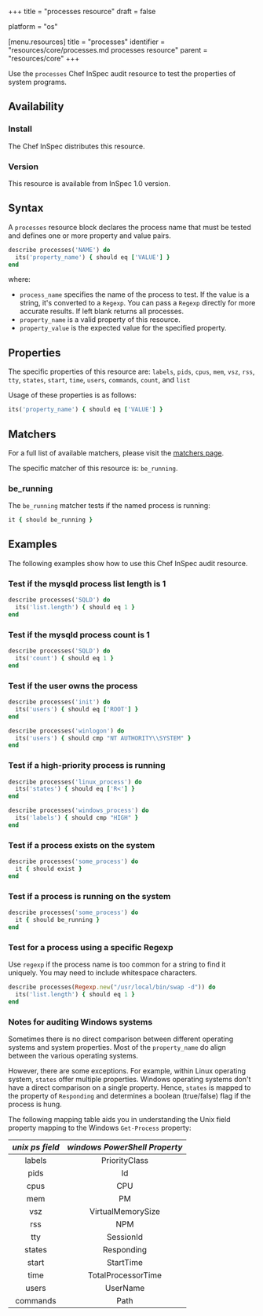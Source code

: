 +++
title = "processes resource"
draft = false

platform = "os"

[menu.resources]
    title = "processes"
    identifier = "resources/core/processes.md processes resource"
    parent = "resources/core"
+++

Use the `processes` Chef InSpec audit resource to test the properties of system programs.

## Availability

### Install

The Chef InSpec distributes this resource.

### Version

This resource is available from InSpec 1.0 version.

## Syntax

A `processes` resource block declares the process name that must be tested and defines one or more property and value pairs.

```ruby
describe processes('NAME') do
  its('property_name') { should eq ['VALUE'] }
end
```

where:

- `process_name` specifies the name of the process to test. If the value is a string, it's converted to a `Regexp`. You can pass a `Regexp` directly for more accurate results. If left blank returns all processes.
- `property_name` is a valid property of this resource.
- `property_value` is the expected value for the specified property.

## Properties

The specific properties of this resource are: `labels`, `pids`, `cpus`, `mem`, `vsz`, `rss`, `tty`, `states`, `start`, `time`, `users`, `commands`, `count`, and `list`

Usage of these properties is as follows:

```ruby
its('property_name') { should eq ['VALUE'] }
```

## Matchers

For a full list of available matchers, please visit the [matchers page](/reference/matchers/).

The specific matcher of this resource is: `be_running`.

### be_running

The `be_running` matcher tests if the named process is running:

```ruby
it { should be_running }
```

## Examples

The following examples show how to use this Chef InSpec audit resource.

### Test if the mysqld process list length is 1

```ruby
describe processes('SQLD') do
  its('list.length') { should eq 1 }
end
```

### Test if the mysqld process count is 1

```ruby
describe processes('SQLD') do
  its('count') { should eq 1 }
end
```

### Test if the user owns the process

```ruby
describe processes('init') do
  its('users') { should eq ['ROOT'] }
end

describe processes('winlogon') do
  its('users') { should cmp "NT AUTHORITY\\SYSTEM" }
end
```

### Test if a high-priority process is running

```ruby
describe processes('linux_process') do
  its('states') { should eq ['R<'] }
end

describe processes('windows_process') do
  its('labels') { should cmp "HIGH" }
end
```

### Test if a process exists on the system

```ruby
describe processes('some_process') do
  it { should exist }
end
```

### Test if a process is running on the system

```ruby
describe processes('some_process') do
  it { should be_running }
end
```

### Test for a process using a specific Regexp

Use `regexp` if the process name is too common for a string to find it uniquely. You may need to include whitespace characters.

```ruby
describe processes(Regexp.new("/usr/local/bin/swap -d")) do
  its('list.length') { should eq 1 }
end
```

### Notes for auditing Windows systems

Sometimes there is no direct comparison between different operating systems and system properties. Most of the `property_name` do align between the various operating systems.

However, there are some exceptions. For example, within Linux operating system, `states` offer multiple properties. Windows operating systems don't have a direct comparison on a single property. Hence, `states` is mapped to the property of `Responding` and determines a boolean (true/false) flag if the process is hung.

The following mapping table aids you in understanding the Unix field property mapping to the Windows `Get-Process` property:

| _unix ps field_ | _windows PowerShell Property_ |
| :-------------: | :---------------------------: |
|     labels      |         PriorityClass         |
|      pids       |              Id               |
|      cpus       |              CPU              |
|       mem       |              PM               |
|       vsz       |       VirtualMemorySize       |
|       rss       |              NPM              |
|       tty       |           SessionId           |
|     states      |          Responding           |
|      start      |           StartTime           |
|      time       |      TotalProcessorTime       |
|      users      |           UserName            |
|    commands     |             Path              |
